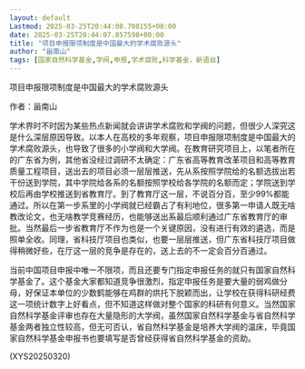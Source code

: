```yaml
---
layout: default
Lastmod: 2025-03-25T20:44:08.708155+00:00
date: 2025-03-25T20:44:07.857598+00:00
title: "项目申报限项制度是中国最大的学术腐败源头"
author: "甾南山"
tags: [国家自然科学基金,学阀,申报,学术腐败,科学基金，新语丝]
---
```


项目申报限项制度是中国最大的学术腐败源头

作者：甾南山

学术界时不时因为某些热点新闻就会讲讲学术腐败和学阀的问题，但很少人深究这是什么深层原因导致。以本人在高校的多年观察，项目申报限项制度是中国最大的学术腐败源头，也导致了很多的小学阀和大学阀。在教育研究项目上，以笔者所在的广东省为例，其他省没经过调研不太确定：广东省高等教育改革项目和高等教育质量工程项目，送出去的项目必须一层层推送，先从系按照学院给的名额选拔出若干份送到学院，其中学院给各系的名额按照学校给各学院的名额而定；学院送到学校后再由学校推送到省教育厅。到了教育厅这一层，不说百分百，至少99%都能通过。所以在第一步系里的小学阀就已经霸占了有利地位，很多第一申请人既无啥教改论文，也无啥教学竞赛经历，也能够送出系最后顺利通过广东省教育厅的审批。当然最后一步省教育厅不作为也是一个关键原因，没有进行有效的遴选，而是照单全收。同理，省科技厅项目也类似，也要一层层推送，但广东省科技厅项目做得稍微好些，在厅这一层的竞争是存在的，送上去的不一定会百分百通过。

当前中国项目申报中唯一不限项，而且还要专门指定申报任务的就只有国家自然科学基金了。这个基金大家都知道竞争很激烈，指定申报任务是要大量的弱鸡做分母，好保证本单位的少数鹤能够在鸡群的烘托下脱颖而出，让学校在获得科研经费这一项统计数字上好看点，但不知道这样做对整个国家的科研有何意义。当然国家自然科学基金评审也存在大量隐形的大学阀，虽然国家自然科学基金与省自然科学基金两者独立性较高，但无可否认，省自然科学基金是培养大学阀的温床，毕竟国家自然科学基金申报书也要填写是否曾经获得省自然科学基金的资助。

(XYS20250320)

